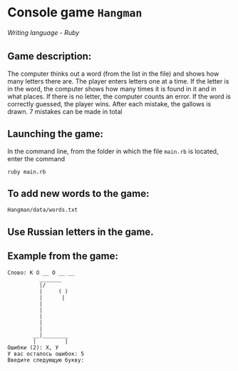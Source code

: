 # Console game `Hangman`
###### Writing language - Ruby
## Game description:
 The computer thinks out a word (from the list in the file) and shows how many letters there are.
 The player enters letters one at a time. If the letter is in the word, the computer shows how many times
 it is found in it and in what places. If there is no letter, the computer counts an error.
 If the word is correctly guessed, the player wins. After each mistake, the gallows is drawn.
 7 mistakes can be made in total
## Launching the game:
 In the command line, from the folder in which the file `main.rb` is located, enter the command
 ```
 ruby ​​main.rb
 ```
## To add new words to the game:
```
Hangman/data/words.txt
```
## Use Russian letters in the game.

## Example from the game:

```
Слово: К О __ О __ __
          _______
          |/
          |     ( )
          |      |
          |
          |
          |
          |
          |
        __|________
        |         |
Ошибки (2): Х, У
У вас осталось ошибок: 5
Введите следующую букву:
```

